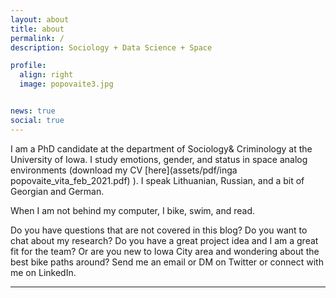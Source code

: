 ```yaml
---
layout: about
title: about
permalink: /
description: Sociology + Data Science + Space 

profile:
  align: right
  image: popovaite3.jpg


news: true
social: true
---
```


I am a PhD candidate at the department of Sociology& Criminology at the  University of Iowa. I study emotions, gender, and status in space analog environments (download my CV [here](assets/pdf/inga popovaite_vita_feb_2021.pdf) ). I speak Lithuanian, Russian, and a bit of Georgian and German.  

When I am not behind my computer, I bike, swim, and read.   

Do you have questions that are not covered in this blog? Do you want to chat about my research? Do you have a great project idea and I am a great fit for the team? Or are you new to Iowa City area and wondering about the best bike paths around? Send me an email or DM on Twitter or connect with me on LinkedIn.  
***

